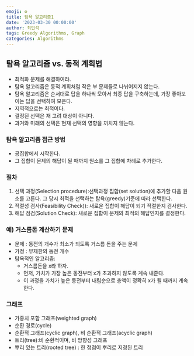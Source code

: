 ```yaml
---
emoji: ⚙️
title: 탐욕 알고리즘1
date: '2023-03-30 00:00:00'
author: 최민석
tags: Greedy Algorithms, Graph
categories: Algorithms
---
```

## 탐욕 알고리즘 vs. 동적 계획법

- 최적화 문제를 해결하여라.
- 탐욕 알고리즘은 동적 계획처럼 작은 부 문제들로 나뉘어지지 않는다.
- 탐욕 알고리즘은 순서대로 답을 하나씩 모아서 최종 답을 구축하는데, 가장 좋아보이는 답을 선택하여 모은다.
- 지역적으로는 최적이다.
- 결정된 선택은 재 고려 대상이 아니다.
- 과거와 미래의 선택은 현재 선택의 영향을 끼치지 않는다.

### 탐욕 알고리즘 접근 방법

- 공집합에서 시작한다.
- 그 집합이 문제의 해답이 될 때까지 원소를 그 집합에 차례로 추가한다.

### 절차

1. 선택 과정(Selection procedure):선택과정 집합(set solution)에 추가할 다음 원소를 고른다. 그 당시 최적을 선택하는 탐욕(greedy)기준에 따라 선택한다.
2. 적절성 검사(Feasibility Check)): 새로운 집합이 해답이 되기 적절한지 검사한다.
3. 해답 점검(Solution Check): 새로운 집합이 문제의 최적의 해답인지를 결정한다.

### 예) 거스름돈 계산하기 문제

- 문제 : 동전의 개수가 최소가 되도록 거스름 돈을 주는 문제
- 가정 : 무제한의 동전 개수
- 탐욕적인 알고리즘:
  - 거스름돈을 x라 하자.
  - 먼저, 가치가 가장 높은 동전부터 x가 초과하지 않도록 계속 내준다.
  - 이 과정을 가치가 높은 동전부터 내림순으로 총액이 정확히 x가 될 때까지 계속한다.


### 그래프

- 가중치 포함 그래프(weighted graph)
- 순환 경로(cycle)
- 순환적 그래프(cyclic graph), 비 순환적 그래프(acyclic graph)
- 트리(tree):비 순환적이며, 비 방향성 그래프
- 뿌리 있는 트리(rooted tree) : 한 정점이 뿌리로 지정된 트리
```toc
```
